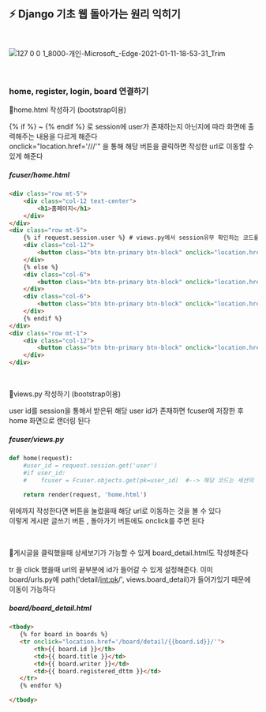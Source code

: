 ## ⚡ Django 기초 웹 돌아가는 원리 익히기

<br>

![127 0 0 1_8000-개인-Microsoft_-Edge-2021-01-11-18-53-31_Trim](https://user-images.githubusercontent.com/64240637/104166950-e9abfb80-543e-11eb-8cef-cbf12a6262c0.gif)

<br>

### home, register, login, board 연결하기   


📌home.html 작성하기 (bootstrap이용)   

{% if %} ~ {% endif %} 로 session에 user가 존재하는지 아닌지에 따라 화면에 출력해주는 내용을 다르게 해준다   
onclick="location.href='/<url>/<url>/'" 을 통해 해당 버튼을 클릭하면 작성한 url로 이동할 수 있게 해준다

##### fcuser/home.html
```html
<div class="row mt-5">
    <div class="col-12 text-center">
        <h1>홈페이지</h1>
    </div>
</div>
<div class="row mt-5">
    {% if request.session.user %} # views.py에서 session유무 확인하는 코드를 생략하고 여기에 작성하였다
    <div class="col-12">
        <button class="btn btn-primary btn-block" onclick="location.href='/fcuser/logout/'">로그아웃</button>
    </div>
    {% else %}
    <div class="col-6">
        <button class="btn btn-primary btn-block" onclick="location.href='/fcuser/login/'">로그인</button>
    </div>
    <div class="col-6">
        <button class="btn btn-primary btn-block" onclick="location.href='/fcuser/register/'">회원가입</button>
    </div>
    {% endif %}
</div>
<div class="row mt-1">
    <div class="col-12">
        <button class="btn btn-primary btn-block" onclick="location.href='/board/list'">게시물 보기</button>
    </div>
</div>
```
<br>

📌views.py 작성하기 (bootstrap이용)    

user id를 session을 통해서 받은뒤 해당 user id가 존재하면 fcuser에 저장한 후 home 화면으로 랜더링 된다

##### fcuser/views.py
```python
def home(request):
    #user_id = request.session.get('user')
    #if user_id:
    #    fcuser = Fcuser.objects.get(pk=user_id)  #--> 해당 코드는 세션의 유무 확인 코드이다 home 템플릿에 작성할 수 있으므로 템플릿에                                                   # 작성해주자
        
    return render(request, 'home.html')

```
위에까지 작성한다면 버튼을 눌렀을때 해당 url로 이동하는 것을 볼 수 있다   
이렇게 게시판 글쓰기 버튼 , 돌아가기 버튼에도 onclick를 주면 된다  

<br>

📌게시글을 클릭했을때 상세보기가 가능할 수 있게 board_detail.html도 작성해준다    

tr 을 click 했을때 url의 끝부분에 id가 들어갈 수 있게 설정해준다. 이미 board/urls.py에 path('detail/<int:pk>/', views.board_detail)가 들어가있기 때문에 이동이 가능하다    

##### board/board_detail.html

```html
<tbody>
   {% for board in boards %}
   <tr onclick="location.href='/board/detail/{{board.id}}/'">
       <th>{{ board.id }}</th>
       <td>{{ board.title }}</td>
       <td>{{ board.writer }}</td>
       <td>{{ board.registered_dttm }}</td>
   </tr>
   {% endfor %}

</tbody>
```
<br>
